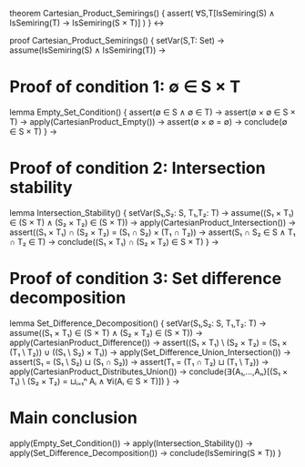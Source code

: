 theorem Cartesian_Product_Semirings() {
  assert(
    ∀S,T[IsSemiring(S) ∧ IsSemiring(T) → IsSemiring(S × T)]
  )
} ↔

proof Cartesian_Product_Semirings() {
  setVar(S,T: Set) →
  assume(IsSemiring(S) ∧ IsSemiring(T)) →
  
  # Proof of condition 1: ∅ ∈ S × T
  lemma Empty_Set_Condition() {
    assert(∅ ∈ S ∧ ∅ ∈ T) →
    assert(∅ × ∅ ∈ S × T) →
    apply(CartesianProduct_Empty()) →
    assert(∅ × ∅ = ∅) →
    conclude(∅ ∈ S × T)
  } →

  # Proof of condition 2: Intersection stability
  lemma Intersection_Stability() {
    setVar(S₁,S₂: S, T₁,T₂: T) →
    assume((S₁ × T₁) ∈ (S × T) ∧ (S₂ × T₂) ∈ (S × T)) →
    apply(CartesianProduct_Intersection()) →
    assert((S₁ × T₁) ∩ (S₂ × T₂) = (S₁ ∩ S₂) × (T₁ ∩ T₂)) →
    assert(S₁ ∩ S₂ ∈ S ∧ T₁ ∩ T₂ ∈ T) →
    conclude((S₁ × T₁) ∩ (S₂ × T₂) ∈ S × T)
  } →

  # Proof of condition 3: Set difference decomposition
  lemma Set_Difference_Decomposition() {
    setVar(S₁,S₂: S, T₁,T₂: T) →
    assume((S₁ × T₁) ∈ (S × T) ∧ (S₂ × T₂) ∈ (S × T)) →
    apply(CartesianProduct_Difference()) →
    assert((S₁ × T₁) \ (S₂ × T₂) = 
           (S₁ × (T₁ \ T₂)) ∪ ((S₁ \ S₂) × T₁)) →
    apply(Set_Difference_Union_Intersection()) →
    assert(S₁ = (S₁ \ S₂) ⊔ (S₁ ∩ S₂)) →
    assert(T₁ = (T₁ ∩ T₂) ⊔ (T₁ \ T₂)) →
    apply(CartesianProduct_Distributes_Union()) →
    conclude(∃{A₁,...,Aₙ}[(S₁ × T₁) \ (S₂ × T₂) = ⊔ᵢ₌₁ⁿ Aᵢ ∧ ∀i(Aᵢ ∈ S × T)])
  } →
  
  # Main conclusion
  apply(Empty_Set_Condition()) →
  apply(Intersection_Stability()) →
  apply(Set_Difference_Decomposition()) →
  conclude(IsSemiring(S × T))
}